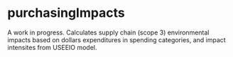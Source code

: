 # purchasingImpacts
A work in progress.  Calculates supply chain (scope 3) environmental impacts based on dollars expenditures in spending categories, and impact intensites from USEEIO model.
